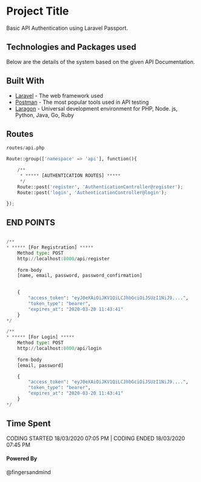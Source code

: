 # Project Title

Basic API Authentication using Laravel Passport.

## Technologies and Packages used

Below are the details of the system based on the given API Documentation.

## Built With

* [Laravel](https://laravel.com/) - The web framework used
* [Postman](https://www.getpostman.com/) -  The most popular tools used in API testing
* [Laragon](https://laragon.org/) - Universal development environment for PHP, Node. js, Python, Java, Go, Ruby


## Routes

```python
routes/api.php

Route::group(['namespace' => 'api'], function(){

    /**
     * ***** [AUTHENTICATION ROUTES] *****
     */
    Route::post('register', 'AuthenticationController@register');
    Route::post('login', 'AuthenticationController@login');

});
```

## END POINTS

```python

/**
* ***** [For Registration] *****
    Method type: POST
    http://localhost:8000/api/register
    
    form-body
    [name, email, password, password_confirmation]
    

    {
        "access_token": "eyJ0eXAiOiJKV1QiLCJhbGciOiJSUzI1NiJ9....",
        "token_type": "bearer",
        "expires_at": "2020-03-20 11:43:41"
    }
*/

/**
* ***** [For Login] *****
    Method type: POST
    http://localhost:8000/api/login
    
    form-body
    [email, password]

    {
        "access_token": "eyJ0eXAiOiJKV1QiLCJhbGciOiJSUzI1NiJ9....",
        "token_type": "bearer",
        "expires_at": "2020-03-20 11:43:41"
    }
*/

```

## Time Spent
CODING STARTED 18/03/2020 07:05 PM
| CODING ENDED   18/03/2020 07:45 PM


#### Powered By
@fingersandmind
